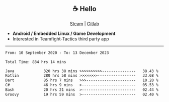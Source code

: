 <h2 align="center"> ☕ Hello </h2>

<p align="center">
  <a href="https://steamcommunity.com/id/Niforances/">Steam</a> |
  <a href="https://gitlab.com/niforances">Gitlab</a>
</p>

 - **Android / Embedded Linux / Game Development**
 - Interested in Teamfight-Tactics third party app

------

<!--START_SECTION:waka-->

```txt
From: 10 September 2020 - To: 13 December 2023

Total Time: 834 hrs 14 mins

Java             320 hrs 38 mins >>>>>>>>>>---------------   38.43 %
Kotlin           280 hrs 58 mins >>>>>>>>-----------------   33.68 %
Dart             85 hrs 7 mins   >>>----------------------   10.20 %
C#               46 hrs 9 mins   >------------------------   05.53 %
Bash             20 hrs 21 mins  >------------------------   02.44 %
Groovy           19 hrs 59 mins  >------------------------   02.40 %
```

<!--END_SECTION:waka-->
